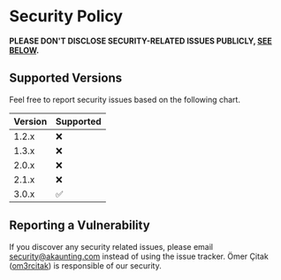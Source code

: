 # Security Policy

**PLEASE DON'T DISCLOSE SECURITY-RELATED ISSUES PUBLICLY, [SEE BELOW](#reporting-a-vulnerability).**

## Supported Versions

Feel free to report security issues based on the following chart.

| Version | Supported          |
| ------- | ------------------ |
| 1.2.x   | :x:                |
| 1.3.x   | :x:                |
| 2.0.x   | :x:                |
| 2.1.x   | :x: |
| 3.0.x   | :white_check_mark: |

## Reporting a Vulnerability

If you discover any security related issues, please email security@akaunting.com instead of using the issue tracker. Ömer Çitak ([om3rcitak](https://github.com/om3rcitak)) is responsible of our security.
